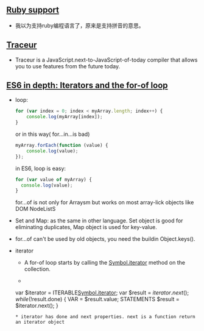 ## [Ruby support](https://hacks.mozilla.org/2015/03/ruby-support-in-firefox-developer-edition-38/)
 * 我以为支持ruby编程语言了，原来是支持拼音的意思。

## [Traceur](https://github.com/google/traceur-compiler#what-is-traceur)
  * Traceur is a JavaScript.next-to-JavaScript-of-today compiler that allows you to use features from the future today.


## [ES6 in depth: Iterators and the for-of loop](https://hacks.mozilla.org/2015/04/es6-in-depth-iterators-and-the-for-of-loop/)

  * loop:
  	```javascript
  	for (var index = 0; index < myArray.length; index++) {
  		console.log(myArray[index]);
	}
	```
	or in this way( for...in...is bad)
	```javascript
	myArray.forEach(function (value) {
  		console.log(value);
	});
	```
    in ES6, loop is easy:
    ```javascript
    for (var value of myArray) {
	  console.log(value);
	}
	```
	for...of is not only for Arraysm but works on most array-lick objects like DOM NodeListS
  * Set and Map: as the same in other language. Set object is good for eliminating duplicates, Map object is used for key-value.
  * for...of can't be used by old objects, you need the buildin Object.keys().

  * iterator
    * A for-of loop starts by calling the [Symbol.iterator]() method on the collection.
    * ```javascript
    var $iterator = ITERABLE[Symbol.iterator]();
	var $result = $iterator.next();
	while (!$result.done) {
	  VAR = $result.value;
	  STATEMENTS
	  $result = $iterator.next();
	}
	```
	* iterator has done and next properties. next is a function return an iterator object 